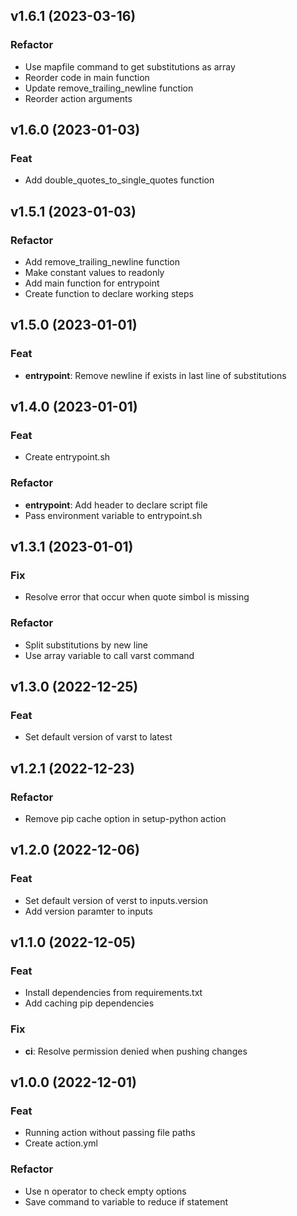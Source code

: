 ## v1.6.1 (2023-03-16)

### Refactor

- Use mapfile command to get substitutions as array
- Reorder code in main function
- Update remove_trailing_newline function
- Reorder action arguments

## v1.6.0 (2023-01-03)

### Feat

- Add double_quotes_to_single_quotes function

## v1.5.1 (2023-01-03)

### Refactor

- Add remove_trailing_newline function
- Make constant values to readonly
- Add main function for entrypoint
- Create function to declare working steps

## v1.5.0 (2023-01-01)

### Feat

- **entrypoint**: Remove newline if exists in last line of substitutions

## v1.4.0 (2023-01-01)

### Feat

- Create entrypoint.sh

### Refactor

- **entrypoint**: Add header to declare script file
- Pass environment variable to entrypoint.sh

## v1.3.1 (2023-01-01)

### Fix

- Resolve error that occur when quote simbol is missing

### Refactor

- Split substitutions by new line
- Use array variable to call varst command

## v1.3.0 (2022-12-25)

### Feat

- Set default version of varst to latest

## v1.2.1 (2022-12-23)

### Refactor

- Remove pip cache option in setup-python action

## v1.2.0 (2022-12-06)

### Feat

- Set default version of verst to inputs.version
- Add version paramter to inputs

## v1.1.0 (2022-12-05)

### Feat

- Install dependencies from requirements.txt
- Add caching pip dependencies

### Fix

- **ci**: Resolve permission denied when pushing changes

## v1.0.0 (2022-12-01)

### Feat

- Running action without passing file paths
- Create action.yml

### Refactor

- Use n operator to check empty options
- Save command to variable to reduce if statement
